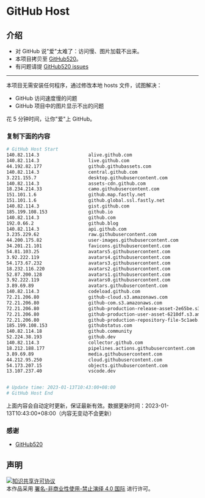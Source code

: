 # GitHub Host
## 介绍
- 对 GitHub 说"爱"太难了：访问慢、图片加载不出来。
- 本项目拷贝至 [GitHub520](https://github.com/521xueweihan/GitHub520)。
- 有问题请提 [GitHub520 issues](https://github.com/521xueweihan/GitHub520/issues/new)

---

本项目无需安装任何程序，通过修改本地 hosts 文件，试图解决：
- GitHub 访问速度慢的问题
- GitHub 项目中的图片显示不出的问题

花 5 分钟时间，让你"爱"上 GitHub。

### 复制下面的内容
```bash
# GitHub Host Start
140.82.114.3                  alive.github.com
140.82.114.3                  live.github.com
44.192.82.177                 github.githubassets.com
140.82.114.3                  central.github.com
3.221.155.7                   desktop.githubusercontent.com
140.82.114.3                  assets-cdn.github.com
18.234.214.33                 camo.githubusercontent.com
151.101.1.6                   github.map.fastly.net
151.101.1.6                   github.global.ssl.fastly.net
140.82.114.3                  gist.github.com
185.199.108.153               github.io
140.82.114.3                  github.com
192.0.66.2                    github.blog
140.82.114.3                  api.github.com
3.235.229.62                  raw.githubusercontent.com
44.200.175.82                 user-images.githubusercontent.com
34.201.21.101                 favicons.githubusercontent.com
54.81.103.25                  avatars5.githubusercontent.com
3.92.222.119                  avatars4.githubusercontent.com
54.173.67.232                 avatars3.githubusercontent.com
18.232.116.220                avatars2.githubusercontent.com
52.87.200.128                 avatars1.githubusercontent.com
3.92.222.119                  avatars0.githubusercontent.com
3.89.69.89                    avatars.githubusercontent.com
140.82.114.3                  codeload.github.com
72.21.206.80                  github-cloud.s3.amazonaws.com
72.21.206.80                  github-com.s3.amazonaws.com
72.21.206.80                  github-production-release-asset-2e65be.s3.amazonaws.com
72.21.206.80                  github-production-user-asset-6210df.s3.amazonaws.com
72.21.206.80                  github-production-repository-file-5c1aeb.s3.amazonaws.com
185.199.108.153               githubstatus.com
140.82.114.18                 github.community
52.224.38.193                 github.dev
140.82.114.3                  collector.github.com
18.212.188.177                pipelines.actions.githubusercontent.com
3.89.69.89                    media.githubusercontent.com
44.212.95.250                 cloud.githubusercontent.com
54.173.207.15                 objects.githubusercontent.com
13.107.237.40                 vscode.dev


# Update time: 2023-01-13T10:43:00+08:00
# GitHub Host End

```
上面内容会自动定时更新，保证最新有效。数据更新时间：2023-01-13T10:43:00+08:00（内容无变动不会更新）

### 感谢

- [GitHub520](https://github.com/521xueweihan/GitHub520)

## 声明
<a rel="license" href="https://creativecommons.org/licenses/by-nc-nd/4.0/deed.zh"><img alt="知识共享许可协议" style="border-width: 0" src="https://licensebuttons.net/l/by-nc-nd/4.0/88x31.png"></a><br>本作品采用 <a rel="license" href="https://creativecommons.org/licenses/by-nc-nd/4.0/deed.zh">署名-非商业性使用-禁止演绎 4.0 国际</a> 进行许可。